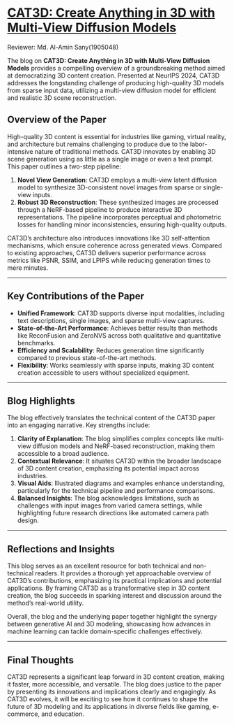 # [CAT3D: Create Anything in 3D with Multi-View Diffusion Models](https://arxiv.org/abs/2405.10314)

Reviewer: Md. Al-Amin Sany(1905048)

The blog on **CAT3D: Create Anything in 3D with Multi-View Diffusion Models** provides a compelling overview of a groundbreaking method aimed at democratizing 3D content creation. Presented at NeurIPS 2024, CAT3D addresses the longstanding challenge of producing high-quality 3D models from sparse input data, utilizing a multi-view diffusion model for efficient and realistic 3D scene reconstruction.

## Overview of the Paper

High-quality 3D content is essential for industries like gaming, virtual reality, and architecture but remains challenging to produce due to the labor-intensive nature of traditional methods. CAT3D innovates by enabling 3D scene generation using as little as a single image or even a text prompt. This paper outlines a two-step pipeline:

1. **Novel View Generation**: CAT3D employs a multi-view latent diffusion model to synthesize 3D-consistent novel images from sparse or single-view inputs.
2. **Robust 3D Reconstruction**: These synthesized images are processed through a NeRF-based pipeline to produce interactive 3D representations. The pipeline incorporates perceptual and photometric losses for handling minor inconsistencies, ensuring high-quality outputs.

CAT3D’s architecture also introduces innovations like 3D self-attention mechanisms, which ensure coherence across generated views. Compared to existing approaches, CAT3D delivers superior performance across metrics like PSNR, SSIM, and LPIPS while reducing generation times to mere minutes.

---

## Key Contributions of the Paper

- **Unified Framework**: CAT3D supports diverse input modalities, including text descriptions, single images, and sparse multi-view captures.
- **State-of-the-Art Performance**: Achieves better results than methods like ReconFusion and ZeroNVS across both qualitative and quantitative benchmarks.
- **Efficiency and Scalability**: Reduces generation time significantly compared to previous state-of-the-art methods.
- **Flexibility**: Works seamlessly with sparse inputs, making 3D content creation accessible to users without specialized equipment.

---

## Blog Highlights

The blog effectively translates the technical content of the CAT3D paper into an engaging narrative. Key strengths include:

1. **Clarity of Explanation**: The blog simplifies complex concepts like multi-view diffusion models and NeRF-based reconstruction, making them accessible to a broad audience.
2. **Contextual Relevance**: It situates CAT3D within the broader landscape of 3D content creation, emphasizing its potential impact across industries.
3. **Visual Aids**: Illustrated diagrams and examples enhance understanding, particularly for the technical pipeline and performance comparisons.
4. **Balanced Insights**: The blog acknowledges limitations, such as challenges with input images from varied camera settings, while highlighting future research directions like automated camera path design.

---

## Reflections and Insights

This blog serves as an excellent resource for both technical and non-technical readers. It provides a thorough yet approachable overview of CAT3D’s contributions, emphasizing its practical implications and potential applications. By framing CAT3D as a transformative step in 3D content creation, the blog succeeds in sparking interest and discussion around the method’s real-world utility.

Overall, the blog and the underlying paper together highlight the synergy between generative AI and 3D modeling, showcasing how advances in machine learning can tackle domain-specific challenges effectively.

---

## Final Thoughts

CAT3D represents a significant leap forward in 3D content creation, making it faster, more accessible, and versatile. The blog does justice to the paper by presenting its innovations and implications clearly and engagingly. As CAT3D evolves, it will be exciting to see how it continues to shape the future of 3D modeling and its applications in diverse fields like gaming, e-commerce, and education.

